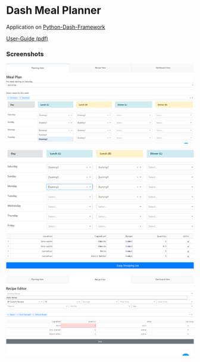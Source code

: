 # Dash Meal Planner 

Application on [Python-Dash-Framework](https://dash.plotly.com/)

[User-Guide (pdf)](../master/documentation/user_guide_en.pdf)

### Screenshots

![Screenshot 1](documentation/mp1.PNG?raw=true "Meal Planner Screenshot")

![Screenshot 2](documentation/mp2.PNG?raw=true "Meal Planner Screenshot")

![Screenshot 3](documentation/rv1.PNG?raw=true "Recipe View Screenshot")
